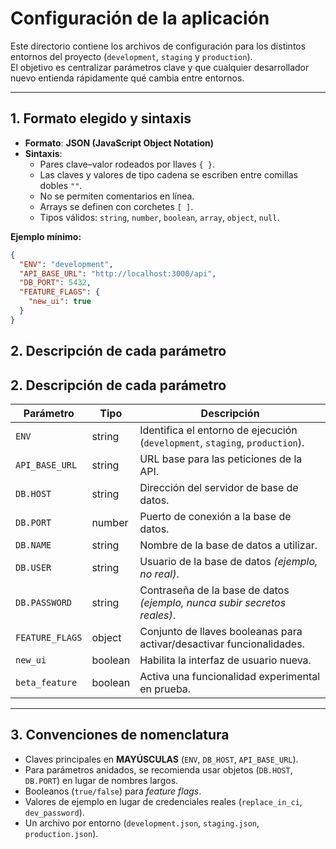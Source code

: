 # Configuración de la aplicación

Este directorio contiene los archivos de configuración para los distintos entornos del proyecto (`development`, `staging` y `production`).  
El objetivo es centralizar parámetros clave y que cualquier desarrollador nuevo entienda rápidamente qué cambia entre entornos.

---

## 1. Formato elegido y sintaxis

- **Formato**: **JSON (JavaScript Object Notation)**
- **Sintaxis**:
  - Pares clave–valor rodeados por llaves `{ }`.
  - Las claves y valores de tipo cadena se escriben entre comillas dobles `""`.
  - No se permiten comentarios en línea.
  - Arrays se definen con corchetes `[ ]`.
  - Tipos válidos: `string`, `number`, `boolean`, `array`, `object`, `null`.

**Ejemplo mínimo:**

```json
{
  "ENV": "development",
  "API_BASE_URL": "http://localhost:3000/api",
  "DB_PORT": 5432,
  "FEATURE_FLAGS": {
    "new_ui": true
  }
}
```

## 2. Descripción de cada parámetro

## 2. Descripción de cada parámetro

| **Parámetro**   | **Tipo** | **Descripción**                                                              |
| --------------- | -------- | ---------------------------------------------------------------------------- |
| `ENV`           | string   | Identifica el entorno de ejecución (`development`, `staging`, `production`). |
| `API_BASE_URL`  | string   | URL base para las peticiones de la API.                                      |
| `DB.HOST`       | string   | Dirección del servidor de base de datos.                                     |
| `DB.PORT`       | number   | Puerto de conexión a la base de datos.                                       |
| `DB.NAME`       | string   | Nombre de la base de datos a utilizar.                                       |
| `DB.USER`       | string   | Usuario de la base de datos _(ejemplo, no real)_.                            |
| `DB.PASSWORD`   | string   | Contraseña de la base de datos _(ejemplo, nunca subir secretos reales)_.     |
| `FEATURE_FLAGS` | object   | Conjunto de llaves booleanas para activar/desactivar funcionalidades.        |
| `new_ui`        | boolean  | Habilita la interfaz de usuario nueva.                                       |
| `beta_feature`  | boolean  | Activa una funcionalidad experimental en prueba.                             |

---

## 3. Convenciones de nomenclatura

- Claves principales en **MAYÚSCULAS** (`ENV`, `DB_HOST`, `API_BASE_URL`).
- Para parámetros anidados, se recomienda usar objetos (`DB.HOST`, `DB.PORT`) en lugar de nombres largos.
- Booleanos (`true/false`) para _feature flags_.
- Valores de ejemplo en lugar de credenciales reales (`replace_in_ci`, `dev_password`).
- Un archivo por entorno (`development.json`, `staging.json`, `production.json`).
